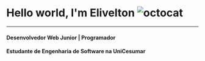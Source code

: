 # Hello world, l'm Elivelton ![octocat](https://user-images.githubusercontent.com/60757768/87687964-bec93f00-c75c-11ea-89b8-d487d96309ad.png)
_________________________________________________________________________
#### Desenvolvedor Web Junior | Programador 
#### Estudante de Engenharia de Software na UniCesumar

<!--
# Hello word, l'm Elivelton
**espned/espned** is a ✨ _special_ ✨ repository because its `README.md` (this file) appears on your GitHub profile.

Here are some ideas to get you started:

- 🔭 I’m currently working on ...
- 🌱 I’m currently learning ...
- 👯 I’m looking to collaborate on ...
- 🤔 I’m looking for help with ...
- 💬 Ask me about ...
- 📫 How to reach me: ...
- 😄 Pronouns: ...
- ⚡ Fun fact: ...
-->
